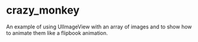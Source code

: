 crazy_monkey
============

An example of using UIImageView with an array of images and to show how to animate them like a flipbook animation.

